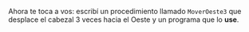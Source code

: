 Ahora te toca a vos: escribí un procedimiento llamado `MoverOeste3` que desplace el cabezal 3 veces hacia el Oeste y un programa que lo **use**.